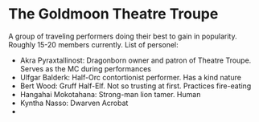 # The Goldmoon Theatre Troupe
A group of traveling performers doing their best to gain in popularity. Roughly 15-20 members currently. List of personel:
- Akra Pyraxtallinost: Dragonborn owner and patron of Theatre Troupe. Serves as the MC during performances
- Ulfgar Balderk: Half-Orc contortionist performer. Has a kind nature
- Bert Wood: Gruff Half-Elf. Not so trusting at first. Practices fire-eating
- Hangahai Mokotahana: Strong-man lion tamer. Human
- Kyntha Nasso: Dwarven Acrobat
- 